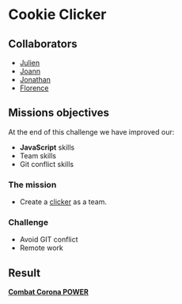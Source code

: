 # Cookie Clicker

## Collaborators

- [Julien](https://github.com/Gabrielju)
- [Joann](https://github.com/DelahayJoann)
- [Jonathan](https://github.com/deschuyteneerj/)
- [Florence](https://github.com/FlorenceJacobs)

## Missions objectives

At the end of this challenge we have improved our:

- **JavaScript** skills
- Team skills
- Git conflict skills

### The mission

- Create a [clicker](https://en.wikipedia.org/wiki/Cookie_Clicker) as a team.

### Challenge

- Avoid GIT conflict
- Remote work

## Result
[**Combat Corona POWER**](https://deschuyteneerj.github.io/CookieClicker/)

